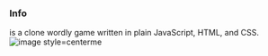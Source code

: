 ### Info
is a clone wordly game written in plain JavaScript, HTML, and CSS.
![image style=centerme](https://user-images.githubusercontent.com/79605610/180976125-9c4c11bd-0c0e-40ec-870c-dca6fc18b6ca.png)
